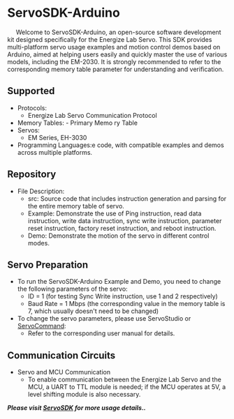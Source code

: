 # ServoSDK-Arduino
&nbsp;&nbsp;&nbsp;&nbsp;&nbsp;Welcome to ServoSDK-Arduino, an open-source software development kit designed specifically for the Energize Lab Servo. This SDK provides multi-platform servo usage examples and motion control demos based on Arduino, aimed at helping users easily and quickly master the use of various models, including the EM-2030. It is strongly recommended to refer to the corresponding memory table parameter for understanding and verification.

## Supported
- Protocols:
  - Energize Lab Servo Communication Protocol  
- Memory Tables:   - Primary Memo
ry Table 
- Servos:  
  - EM Series, EH-3030 
- Programming Languages:e code, with compatible examples and demos across multiple platforms.

## Repository
- File Description: 
  - src: Source code that includes instruction generation and parsing for the entire memory table of servo.
  - Example: Demonstrate the use of Ping instruction, read data instruction, write data instruction, sync write instruction, parameter reset instruction, factory reset instruction, and reboot instruction.
  - Demo: Demonstrate the motion of the servo in different control modes.

## Servo Preparation
- To run the ServoSDK-Arduino Example and Demo, you need to change the following parameters of the servo:
  - ID = 1 (for testing Sync Write instruction, use 1 and 2 respectively)
  - Baud Rate = 1 Mbps (the corresponding value in the memory table is 7, which usually doesn't need to be changed)
- To change the servo parameters, please use ServoStudio or [ServoCommand](https://energizelab.cn/serial-tool/):
  - Refer to the corresponding user manual for details.

## Communication Circuits
- Servo and MCU Communication
  - To enable communication between the Energize Lab Servo and the MCU, a UART to TTL module is needed; if the MCU operates at 5V, a level shifting module is also necessary.

***Please visit [ServoSDK](https://github.com/EnergizeLab/ServoSDK) for more usage details..***
